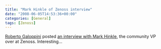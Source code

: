 ```yaml
---
title: "Mark Hinkle of Zenoss interview"
date: "2008-06-05T14:53:36+00:00"
categories: [General]
tags: [Zenoss]
---
```


<a href="http://robertogaloppini.net/">Roberto Galoppini</a> posted <a href="http://robertogaloppini.net/2008/06/04/open-source-systems-management-zenoss-expands-platform-support-an-interview-with-mark-hinkle/">an interview with Mark Hinkle</a>, the community VP over at Zenoss. Interesting...
